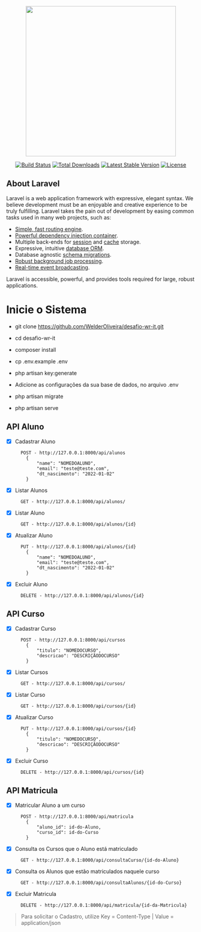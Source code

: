 <p align="center"><a href="https://laravel.com" target="_blank"><img src="https://raw.githubusercontent.com/laravel/art/master/logo-lockup/5%20SVG/2%20CMYK/1%20Full%20Color/laravel-logolockup-cmyk-red.svg" width="400"></a></p>

<p align="center">
<a href="https://travis-ci.org/laravel/framework"><img src="https://travis-ci.org/laravel/framework.svg" alt="Build Status"></a>
<a href="https://packagist.org/packages/laravel/framework"><img src="https://img.shields.io/packagist/dt/laravel/framework" alt="Total Downloads"></a>
<a href="https://packagist.org/packages/laravel/framework"><img src="https://img.shields.io/packagist/v/laravel/framework" alt="Latest Stable Version"></a>
<a href="https://packagist.org/packages/laravel/framework"><img src="https://img.shields.io/packagist/l/laravel/framework" alt="License"></a>
</p>

## About Laravel

Laravel is a web application framework with expressive, elegant syntax. We believe development must be an enjoyable and creative experience to be truly fulfilling. Laravel takes the pain out of development by easing common tasks used in many web projects, such as:

- [Simple, fast routing engine](https://laravel.com/docs/routing).
- [Powerful dependency injection container](https://laravel.com/docs/container).
- Multiple back-ends for [session](https://laravel.com/docs/session) and [cache](https://laravel.com/docs/cache) storage.
- Expressive, intuitive [database ORM](https://laravel.com/docs/eloquent).
- Database agnostic [schema migrations](https://laravel.com/docs/migrations).
- [Robust background job processing](https://laravel.com/docs/queues).
- [Real-time event broadcasting](https://laravel.com/docs/broadcasting).

Laravel is accessible, powerful, and provides tools required for large, robust applications.

# Inicie o Sistema

- git clone https://github.com/WelderOliveira/desafio-wr-it.git

* cd desafio-wr-it

* composer install

* cp .env.example .env

* php artisan key:generate

* Adicione as configurações da sua base de dados, no arquivo .env

* php artisan migrate

* php artisan serve

## API Aluno
- [X] Cadastrar Aluno
  ```
    POST - http://127.0.0.1:8000/api/alunos
      {
          "name": "NOMEDOALUNO",
          "email": "teste@teste.com",
          "dt_nascimento": "2022-01-02"
      }

- [X] Listar Alunos
  ```
    GET - http://127.0.0.1:8000/api/alunos/

- [X] Listar Aluno
  ```
    GET - http://127.0.0.1:8000/api/alunos/{id}

- [X] Atualizar Aluno
  ```
    PUT - http://127.0.0.1:8000/api/alunos/{id}
      {
          "name": "NOMEDOALUNO",
          "email": "teste@teste.com",
          "dt_nascimento": "2022-01-02"
      }
  
- [X] Excluir Aluno
  ```
    DELETE - http://127.0.0.1:8000/api/alunos/{id}

## API Curso

- [X] Cadastrar Curso
  ```
    POST - http://127.0.0.1:8000/api/cursos
      {
          "titulo": "NOMEDOCURSO",
          "descricao": "DESCRIÇÃODOCURSO"
      }

- [X] Listar Cursos
  ```
    GET - http://127.0.0.1:8000/api/cursos/

- [X] Listar Curso
  ```
    GET - http://127.0.0.1:8000/api/cursos/{id}

- [X] Atualizar Curso
  ```
    PUT - http://127.0.0.1:8000/api/cursos/{id}
      {
          "titulo": "NOMEDOCURSO",
          "descricao": "DESCRIÇÃODOCURSO"
      }

- [X] Excluir Curso
  ```
    DELETE - http://127.0.0.1:8000/api/cursos/{id}

## API Matricula

- [X] Matricular Aluno a um curso
  ```
    POST - http://127.0.0.1:8000/api/matricula
      {
          "aluno_id": id-do-Aluno,
          "curso_id": id-do-Curso
      }
  
- [X] Consulta os Cursos que o Aluno está matriculado
  ```
    GET - http://127.0.0.1:8000/api/consultaCurso/{id-do-Aluno}

- [X] Consulta os Alunos que estão matriculados naquele curso
  ```
    GET - http://127.0.0.1:8000/api/consultaAlunos/{id-do-Curso}

- [X] Excluir Matricula
  ```
    DELETE - http://127.0.0.1:8000/api/matricula/{id-da-Matricula}

>Para solicitar o Cadastro, utilize Key = Content-Type | Value = application/json
